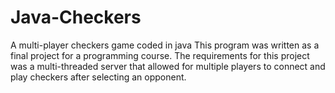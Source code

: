 # Java-Checkers
A multi-player checkers game coded in java
This program was written as a final project for a programming course.
The requirements for this project was a multi-threaded server that allowed for multiple players to connect and play checkers after selecting an opponent.
